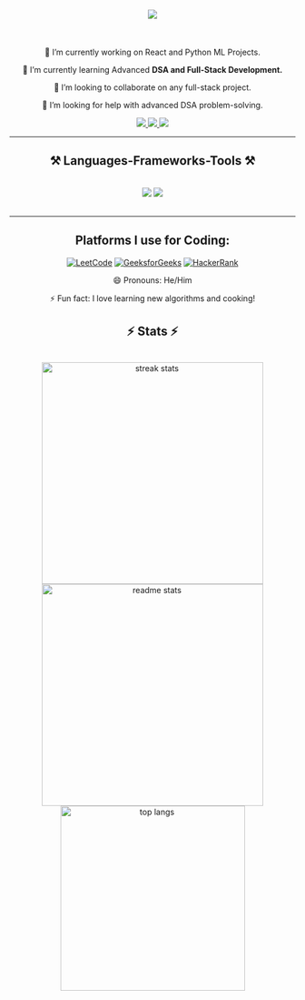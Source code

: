 <h1 align="center">
    <img src="https://readme-typing-svg.herokuapp.com/?font=Righteous&size=35&center=true&vCenter=true&width=500&height=70&duration=4000&lines=Hi+There!+👋;+I'm+Satyam+Kumar!;" />
</h1>

<br/>

<div align="center">

🔭 I’m currently working on React and Python ML Projects.

🌱 I’m currently learning Advanced **DSA and Full-Stack Development.**

👯 I’m looking to collaborate on any full-stack project.

🤔 I’m looking for help with advanced DSA problem-solving.

</div>

<div align="center"> 
  <a href="mailto:satyamvisa3005@gmail.com">
    <img src="https://img.shields.io/badge/Gmail-333333?style=for-the-badge&logo=gmail&logoColor=red" />
  </a>
  <a href="https://linkedin.com/in/satyam3005" target="_blank">
    <img src="https://img.shields.io/badge/LinkedIn-0077B5?style=for-the-badge&logo=linkedin&logoColor=white" />
  </a>
  <a href="https://airsatyam07.github.io" target="_blank">
     <img src="https://img.shields.io/badge/Portfolio-FF5722?style=for-the-badge&logo=todoist&logoColor=white" /> 
  </a>
</div>

<hr/>

<h2 align="center">⚒️ Languages-Frameworks-Tools ⚒️</h2>
<br/>
<div align="center">
    <img src="https://skillicons.dev/icons?i=html,css,javascript,vscode,github" />
    <img src="https://skillicons.dev/icons?i=python,cpp,c,java,mysql" /><br>
</div>

<br/>
<hr/>

<div align="center">
<h2>Platforms I use for Coding:</h2>

[![LeetCode](https://img.shields.io/badge/LeetCode-FFA116?style=flat&logo=leetcode&logoColor=white)](https://leetcode.com/u/airsatyam/) 
[![GeeksforGeeks](https://img.shields.io/badge/GeeksforGeeks-0F9D58?style=flat&logo=geeksforgeeks&logoColor=white)](https://auth.geeksforgeeks.org/user/airsatyam) 
[![HackerRank](https://img.shields.io/badge/HackerRank-2EC866?style=flat&logo=hackerrank&logoColor=white)](https://www.hackerrank.com/satyamvisa3005)
</div>
<div align="center">
😄 Pronouns: He/Him
  
⚡ Fun fact: I love learning new algorithms and cooking! 
</div>


<h2 align="center">⚡ Stats ⚡</h2>
<br>
<div align=center>
  <img width=390 src="https://github-readme-streak-stats.herokuapp.com/?user=AirSatyam07&count_private=true&theme=react&border_radius=10" alt="streak stats"/>
  <img width=390 src="https://github-readme-stats.vercel.app/api?username=AirSatyam07&count_private=true&show_icons=true&theme=react&rank_icon=github&border_radius=10" alt="readme stats" />
  <br/>
  <img width=325 align="center" src="https://github-readme-stats.vercel.app/api/top-langs/?username=AirSatyam07&hide=HTML&langs_count=8&layout=compact&theme=react&border_radius=10&size_weight=0.5&count_weight=0.5" alt="top langs" />
</div>

<br/><br/>
